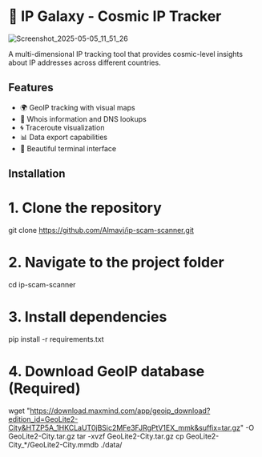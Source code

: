 # 🌌 IP Galaxy - Cosmic IP Tracker

![Screenshot_2025-05-05_11_51_26](https://github.com/user-attachments/assets/2108813b-f4a2-4af7-a044-efcc6f9c92ef)


A multi-dimensional IP tracking tool that provides cosmic-level insights about IP addresses across different countries.

## Features

- 🌍 GeoIP tracking with visual maps
- 🔮 Whois information and DNS lookups
- 🌀 Traceroute visualization
- 📊 Data export capabilities
- 🌈 Beautiful terminal interface

## Installation

# 1. Clone the repository
git clone https://github.com/Almavj/ip-scam-scanner.git

# 2. Navigate to the project folder
cd ip-scam-scanner

# 3. Install dependencies
pip install -r requirements.txt

# 4. Download GeoIP database (Required)
wget "https://download.maxmind.com/app/geoip_download?edition_id=GeoLite2-City&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&suffix=tar.gz" -O GeoLite2-City.tar.gz
tar -xvzf GeoLite2-City.tar.gz
cp GeoLite2-City_*/GeoLite2-City.mmdb ./data/
